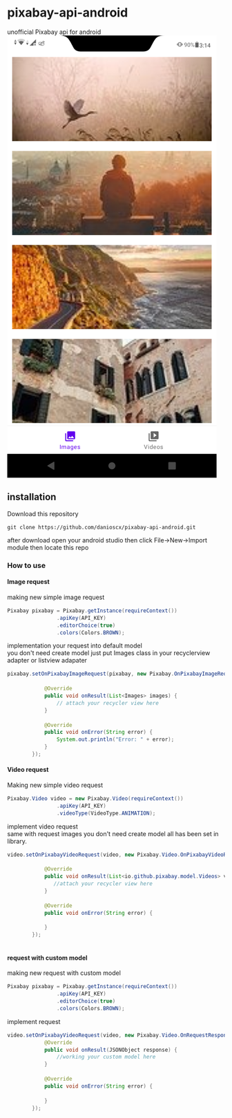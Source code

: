 # pixabay-api-android
unofficial Pixabay api for android
![alt text](https://github.com/danioscx/pixabay-api-android/blob/main/screenshot/Screenshot_20210224-031453.png)
## installation
Download this repository 
```github
git clone https://github.com/danioscx/pixabay-api-android.git
```
after download open your android studio then click File->New->Import module 
then locate this repo

### How to use 
#### Image request
making new simple image request
```Java
Pixabay pixabay = Pixabay.getInstance(requireContext())
                .apiKey(API_KEY)
                .editorChoice(true)
                .colors(Colors.BROWN);
```
implementation your request into default model <br />
you don't need create model just put Images class in your recyclerview adapter or listview adapater
```Java
pixabay.setOnPixabayImageRequest(pixabay, new Pixabay.OnPixabayImageRequest() {

            @Override
            public void onResult(List<Images> images) {
                // attach your recycler view here
            }

            @Override
            public void onError(String error) {
                System.out.println("Error: " + error);
            }
        });
```
#### Video request
Making new simple video request 

```Java
Pixabay.Video video = new Pixabay.Video(requireContext())
                .apiKey(API_KEY)
                .videoType(VideoType.ANIMATION);
```
implement video request <br />
same with request images you don't need create model all has been set in library.

```Java
video.setOnPixabayVideoRequest(video, new Pixabay.Video.OnPixabayVideoRequest() {

            @Override
            public void onResult(List<io.github.pixabay.model.Videos> videos) {
               //attach your recycler view here
            }

            @Override
            public void onError(String error) {

            }
        });
        
```
#### request with custom model
making new request with custom model

```Java
Pixabay pixabay = Pixabay.getInstance(requireContext())
                .apiKey(API_KEY)
                .editorChoice(true)
                .colors(Colors.BROWN);
```
implement request

```Java
video.setOnPixabayVideoRequest(video, new Pixabay.Video.OnRequestResponse() {
            @Override
            public void onResult(JSONObject response) {
                //working your custom model here
            }

            @Override
            public void onError(String error) {

            }
        });

```

